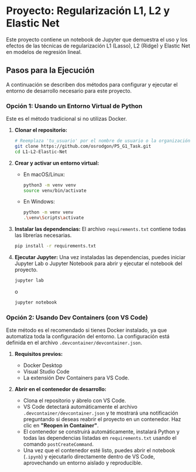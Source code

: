 # Proyecto: Regularización L1, L2 y Elastic Net

Este proyecto contiene un notebook de Jupyter que demuestra el uso y los efectos de las técnicas de regularización L1 (Lasso), L2 (Ridge) y Elastic Net en modelos de regresión lineal.

## Pasos para la Ejecución

A continuación se describen dos métodos para configurar y ejecutar el entorno de desarrollo necesario para este proyecto.

### Opción 1: Usando un Entorno Virtual de Python

Este es el método tradicional si no utilizas Docker.

1.  **Clonar el repositorio:**
    ```bash
    # Reemplaza 'tu_usuario' por el nombre de usuario o la organización propietaria del repositorio
    git clone https://github.com/osrodgon/P5_G1_Task.git
    cd L1-L2-Elastic-Net
    ```

2.  **Crear y activar un entorno virtual:**
    *   En macOS/Linux:
        ```bash
        python3 -m venv venv
        source venv/bin/activate
        ```
    *   En Windows:
        ```bash
        python -m venv venv
        .\venv\Scripts\activate
        ```

3.  **Instalar las dependencias:**
    El archivo `requirements.txt` contiene todas las librerías necesarias.
    ```bash
    pip install -r requirements.txt
    ```

4.  **Ejecutar Jupyter:**
    Una vez instaladas las dependencias, puedes iniciar Jupyter Lab o Jupyter Notebook para abrir y ejecutar el notebook del proyecto.
    ```bash
    jupyter lab
    ```
    o
    ```bash
    jupyter notebook
    ```

### Opción 2: Usando Dev Containers (con VS Code)

Este método es el recomendado si tienes Docker instalado, ya que automatiza toda la configuración del entorno. La configuración está definida en el archivo `.devcontainer/devcontainer.json`.

1.  **Requisitos previos:**
    *   Docker Desktop
    *   Visual Studio Code
    *   La extensión Dev Containers para VS Code.

2.  **Abrir en el contenedor de desarrollo:**
    *   Clona el repositorio y ábrelo con VS Code.
    *   VS Code detectará automáticamente el archivo `.devcontainer/devcontainer.json` y te mostrará una notificación preguntando si deseas reabrir el proyecto en un contenedor. Haz clic en **"Reopen in Container"**.
    *   El contenedor se construirá automáticamente, instalará Python y todas las dependencias listadas en `requirements.txt` usando el comando `postCreateCommand`.
    *   Una vez que el contenedor esté listo, puedes abrir el notebook (`.ipynb`) y ejecutarlo directamente dentro de VS Code, aprovechando un entorno aislado y reproducible.
